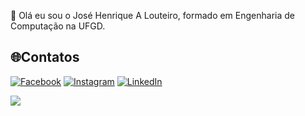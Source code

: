 💫 Olá eu sou o José Henrique A Louteiro, formado em Engenharia de Computação na UFGD.

## 🌐Contatos
[![Facebook](https://img.shields.io/badge/Facebook-%231877F2.svg?logo=Facebook&logoColor=white)](https://facebook.com/josehenrique.a.louteiro) [![Instagram](https://img.shields.io/badge/Instagram-%23E4405F.svg?logo=Instagram&logoColor=white)](https://instagram.com/henrique_louteiro) [![LinkedIn](https://img.shields.io/badge/LinkedIn-%230077B5.svg?logo=linkedin&logoColor=white)](https://linkedin.com/in/josé-henrique-a-louteiro-1376b5164) 

[![](https://visitcount.itsvg.in/api?id=henriquelouteiro&icon=0&color=0)](https://visitcount.itsvg.in)
